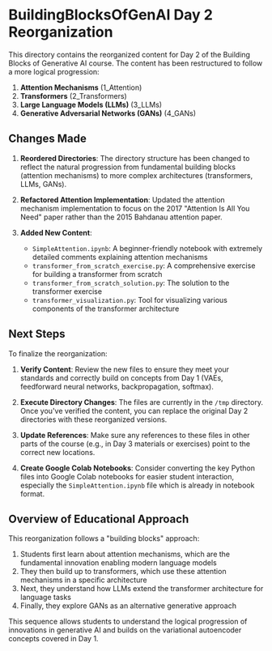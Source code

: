 # BuildingBlocksOfGenAI Day 2 Reorganization

This directory contains the reorganized content for Day 2 of the Building Blocks of Generative AI course. The content has been restructured to follow a more logical progression:

1. **Attention Mechanisms** (1_Attention)
2. **Transformers** (2_Transformers)
3. **Large Language Models (LLMs)** (3_LLMs)
4. **Generative Adversarial Networks (GANs)** (4_GANs)

## Changes Made

1. **Reordered Directories**: The directory structure has been changed to reflect the natural progression from fundamental building blocks (attention mechanisms) to more complex architectures (transformers, LLMs, GANs).

2. **Refactored Attention Implementation**: Updated the attention mechanism implementation to focus on the 2017 "Attention Is All You Need" paper rather than the 2015 Bahdanau attention paper.

3. **Added New Content**:
   - `SimpleAttention.ipynb`: A beginner-friendly notebook with extremely detailed comments explaining attention mechanisms
   - `transformer_from_scratch_exercise.py`: A comprehensive exercise for building a transformer from scratch
   - `transformer_from_scratch_solution.py`: The solution to the transformer exercise
   - `transformer_visualization.py`: Tool for visualizing various components of the transformer architecture

## Next Steps

To finalize the reorganization:

1. **Verify Content**: Review the new files to ensure they meet your standards and correctly build on concepts from Day 1 (VAEs, feedforward neural networks, backpropagation, softmax).

2. **Execute Directory Changes**: The files are currently in the `/tmp` directory. Once you've verified the content, you can replace the original Day 2 directories with these reorganized versions.

3. **Update References**: Make sure any references to these files in other parts of the course (e.g., in Day 3 materials or exercises) point to the correct new locations.

4. **Create Google Colab Notebooks**: Consider converting the key Python files into Google Colab notebooks for easier student interaction, especially the `SimpleAttention.ipynb` file which is already in notebook format.

## Overview of Educational Approach

This reorganization follows a "building blocks" approach:

1. Students first learn about attention mechanisms, which are the fundamental innovation enabling modern language models
2. They then build up to transformers, which use these attention mechanisms in a specific architecture
3. Next, they understand how LLMs extend the transformer architecture for language tasks
4. Finally, they explore GANs as an alternative generative approach

This sequence allows students to understand the logical progression of innovations in generative AI and builds on the variational autoencoder concepts covered in Day 1.
